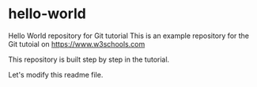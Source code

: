# hello-world
Hello World repository for Git tutorial
This is an example repository for the Git tutoial on https://www.w3schools.com

This repository is built step by step in the tutorial. 

Let's modify this readme file.
